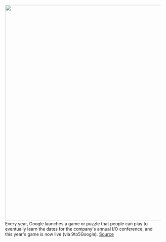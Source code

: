<img src='https://cdn.vox-cdn.com/thumbor/7IBMoqtalzFGTk6Xud7Lb9Tp8do=/0x117:1200x808/1200x800/filters:focal(516x365:708x557)/cdn.vox-cdn.com/uploads/chorus_image/image/66155528/Screen_Shot_2020_01_23_at_10.33.19_AM.0.png' width='700px' /><br/>
Every year, Google launches a game or puzzle that people can play to eventually learn the dates for the company's annual I/O conference, and this year's game is now live (via 9to5Google).
<a href='https://www.theverge.com/2020/1/23/21078702/google-io-2020-developer-event-teaser-mission-game-puzzle-date'> Source <a/>